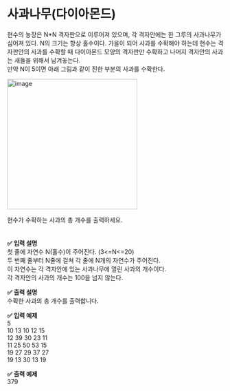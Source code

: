 # 사과나무(다이아몬드)   

현수의 농장은 N*N 격자판으로 이루어져 있으며, 각 격자안에는 한 그루의 사과나무가 심어져 있다. N의 크기는 항상 홀수이다. 가을이 되어 사과를 수확해야 하는데 현수는 격자판안의 사과를 수확할 때 다이아몬드 모양의 격자판만 수확하고 나머지 격자안의 사과는 새들을 위해서 남겨놓는다.  
만약 N이 5이면 아래 그림과 같이 진한 부분의 사과를 수확한다.  
  
<img width="303" alt="image" src="https://user-images.githubusercontent.com/102224554/174463913-6b329abd-64a5-4331-8687-8b6d3c341866.png">
  
현수가 수확하는 사과의 총 개수를 출력하세요.  
<br>
<br>
**✅ 입력 설명**  
첫 줄에 자연수 N(홀수)이 주어진다. (3<=N<=20)  
두 번째 줄부터 N줄에 걸쳐 각 줄에 N개의 자연수가 주어진다.  
이 자연수는 각 격자안에 있는 사과나무에 열린 사과의 개수이다.  
각 격자안의 사과의 개수는 100을 넘지 않는다.  
  
**✅ 출력 설명**  
수확한 사과의 총 개수를 출력합니다.   
  
**✅ 입력 예제**  
5  
10 13 10 12 15  
12 39 30 23 11  
11 25 50 53 15  
19 27 29 37 27  
19 13 30 13 19  
  
**✅ 출력 예제**  
379  
